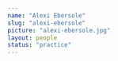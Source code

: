 ```yaml
---
name: "Alexi Ebersole"
slug: "alexi-ebersole"
picture: "alexi-ebersole.jpg"
layout: people
status: "practice"
---
```

